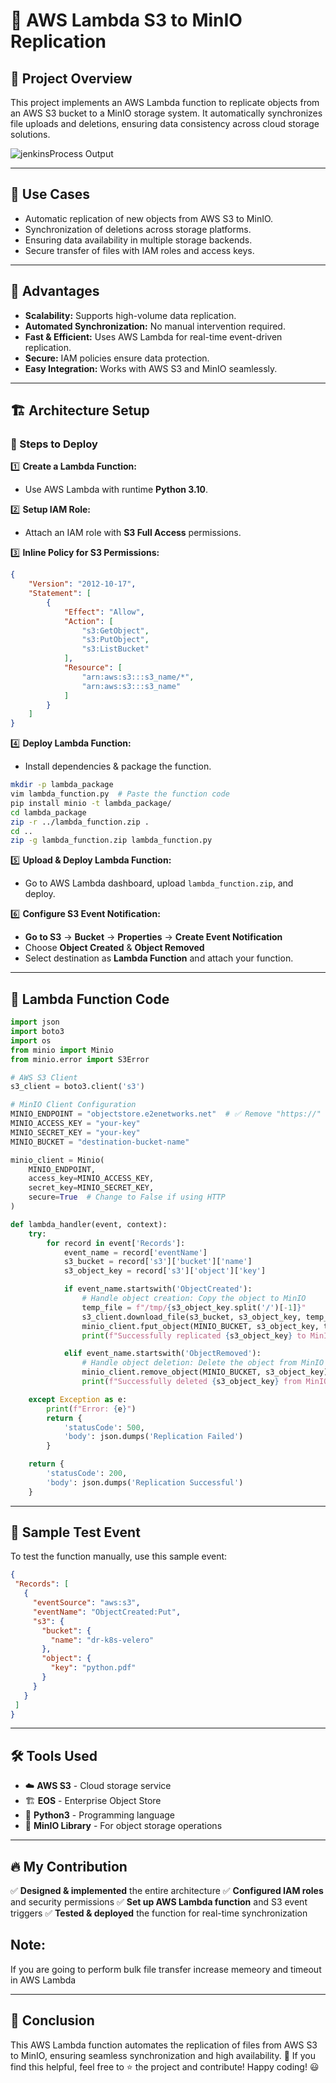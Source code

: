 # 🚀 AWS Lambda S3 to MinIO Replication

## 📌 Project Overview
This project implements an AWS Lambda function to replicate objects from an AWS S3 bucket to a MinIO storage system. It automatically synchronizes file uploads and deletions, ensuring data consistency across cloud storage solutions.

![jenkinsProcess Output](https://github.com/ssanthosh2k3/CloudSync-Lambda-/blob/master/Screenshot%20from%202025-01-31%2020-30-26.png)

---

## 🎯 Use Cases
-  Automatic replication of new objects from AWS S3 to MinIO.
-  Synchronization of deletions across storage platforms.
-  Ensuring data availability in multiple storage backends.
-  Secure transfer of files with IAM roles and access keys.

---

## 🚀 Advantages
-  **Scalability:** Supports high-volume data replication.
-  **Automated Synchronization:** No manual intervention required.
-  **Fast & Efficient:** Uses AWS Lambda for real-time event-driven replication.
-  **Secure:** IAM policies ensure data protection.
-  **Easy Integration:** Works with AWS S3 and MinIO seamlessly.

---

## 🏗️ Architecture Setup
### 📝 Steps to Deploy
1️⃣ **Create a Lambda Function:**
   - Use AWS Lambda with runtime **Python 3.10**.

2️⃣ **Setup IAM Role:**
   - Attach an IAM role with **S3 Full Access** permissions.

3️⃣ **Inline Policy for S3 Permissions:**
```json
{
    "Version": "2012-10-17",
    "Statement": [
        {
            "Effect": "Allow",
            "Action": [
                "s3:GetObject",
                "s3:PutObject",
                "s3:ListBucket"
            ],
            "Resource": [
                "arn:aws:s3:::s3_name/*",
                "arn:aws:s3:::s3_name"
            ]
        }
    ]
}
```

4️⃣ **Deploy Lambda Function:**
   - Install dependencies & package the function.

```sh
mkdir -p lambda_package
vim lambda_function.py  # Paste the function code
pip install minio -t lambda_package/
cd lambda_package
zip -r ../lambda_function.zip .
cd ..
zip -g lambda_function.zip lambda_function.py
```

5️⃣ **Upload & Deploy Lambda Function:**
   - Go to AWS Lambda dashboard, upload `lambda_function.zip`, and deploy.

6️⃣ **Configure S3 Event Notification:**
   - **Go to S3** → **Bucket** → **Properties** → **Create Event Notification**
   - Choose **Object Created** & **Object Removed**
   - Select destination as **Lambda Function** and attach your function.

---

## 📜 Lambda Function Code
```python
import json
import boto3
import os
from minio import Minio
from minio.error import S3Error

# AWS S3 Client
s3_client = boto3.client('s3')

# MinIO Client Configuration
MINIO_ENDPOINT = "objectstore.e2enetworks.net"  # ✅ Remove "https://"
MINIO_ACCESS_KEY = "your-key"
MINIO_SECRET_KEY = "your-key"
MINIO_BUCKET = "destination-bucket-name"

minio_client = Minio(
    MINIO_ENDPOINT,
    access_key=MINIO_ACCESS_KEY,
    secret_key=MINIO_SECRET_KEY,
    secure=True  # Change to False if using HTTP
)

def lambda_handler(event, context):
    try:
        for record in event['Records']:
            event_name = record['eventName']
            s3_bucket = record['s3']['bucket']['name']
            s3_object_key = record['s3']['object']['key']

            if event_name.startswith('ObjectCreated'):
                # Handle object creation: Copy the object to MinIO
                temp_file = f"/tmp/{s3_object_key.split('/')[-1]}"
                s3_client.download_file(s3_bucket, s3_object_key, temp_file)
                minio_client.fput_object(MINIO_BUCKET, s3_object_key, temp_file)
                print(f"Successfully replicated {s3_object_key} to MinIO")

            elif event_name.startswith('ObjectRemoved'):
                # Handle object deletion: Delete the object from MinIO
                minio_client.remove_object(MINIO_BUCKET, s3_object_key)
                print(f"Successfully deleted {s3_object_key} from MinIO")

    except Exception as e:
        print(f"Error: {e}")
        return {
            'statusCode': 500,
            'body': json.dumps('Replication Failed')
        }

    return {
        'statusCode': 200,
        'body': json.dumps('Replication Successful')
    }

```

---

## 📌 Sample Test Event
To test the function manually, use this sample event:
```json
{
 "Records": [
   {
     "eventSource": "aws:s3",
     "eventName": "ObjectCreated:Put",
     "s3": {
       "bucket": {
         "name": "dr-k8s-velero"
       },
       "object": {
         "key": "python.pdf"
       }
     }
   }
 ]
}
```

---

## 🛠️ Tools Used
- ☁️ **AWS S3** - Cloud storage service
- 🏗️ **EOS** - Enterprise Object Store
- 🐍 **Python3** - Programming language
- 🔧 **MinIO Library** - For object storage operations

---

## 🔥 My Contribution
✅ **Designed & implemented** the entire architecture
✅ **Configured IAM roles** and security permissions
✅ **Set up AWS Lambda function** and S3 event triggers
✅ **Tested & deployed** the function for real-time synchronization

## Note: 
If you are going to perform bulk file transfer increase memeory and timeout in AWS Lambda

---

## 📢 Conclusion
This AWS Lambda function automates the replication of files from AWS S3 to MinIO, ensuring seamless synchronization and high availability. 🚀 If you find this helpful, feel free to ⭐ the project and contribute! Happy coding! 😃
